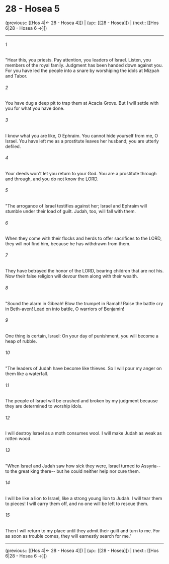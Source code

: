 # 28 - Hosea 5

(previous:: [[Hos 4|← 28 - Hosea 4]]) | (up:: [[28 - Hosea]]) | (next:: [[Hos 6|28 - Hosea 6 →]])

***


###### 1 
"Hear this, you priests. Pay attention, you leaders of Israel. Listen, you members of the royal family. Judgment has been handed down against you. For you have led the people into a snare by worshiping the idols at Mizpah and Tabor. 

###### 2 
You have dug a deep pit to trap them at Acacia Grove. But I will settle with you for what you have done. 

###### 3 
I know what you are like, O Ephraim. You cannot hide yourself from me, O Israel. You have left me as a prostitute leaves her husband; you are utterly defiled. 

###### 4 
Your deeds won't let you return to your God. You are a prostitute through and through, and you do not know the LORD. 

###### 5 
"The arrogance of Israel testifies against her; Israel and Ephraim will stumble under their load of guilt. Judah, too, will fall with them. 

###### 6 
When they come with their flocks and herds to offer sacrifices to the LORD, they will not find him, because he has withdrawn from them. 

###### 7 
They have betrayed the honor of the LORD, bearing children that are not his. Now their false religion will devour them along with their wealth. 

###### 8 
"Sound the alarm in Gibeah! Blow the trumpet in Ramah! Raise the battle cry in Beth-aven! Lead on into battle, O warriors of Benjamin! 

###### 9 
One thing is certain, Israel: On your day of punishment, you will become a heap of rubble. 

###### 10 
"The leaders of Judah have become like thieves. So I will pour my anger on them like a waterfall. 

###### 11 
The people of Israel will be crushed and broken by my judgment because they are determined to worship idols. 

###### 12 
I will destroy Israel as a moth consumes wool. I will make Judah as weak as rotten wood. 

###### 13 
"When Israel and Judah saw how sick they were, Israel turned to Assyria-- to the great king there-- but he could neither help nor cure them. 

###### 14 
I will be like a lion to Israel, like a strong young lion to Judah. I will tear them to pieces! I will carry them off, and no one will be left to rescue them. 

###### 15 
Then I will return to my place until they admit their guilt and turn to me. For as soon as trouble comes, they will earnestly search for me."

***

(previous:: [[Hos 4|← 28 - Hosea 4]]) | (up:: [[28 - Hosea]]) | (next:: [[Hos 6|28 - Hosea 6 →]])
